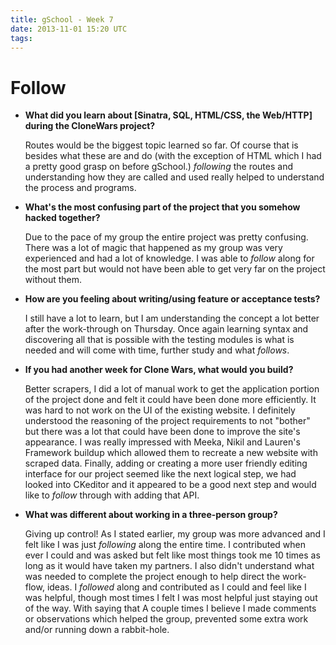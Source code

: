 ```yaml
---
title: gSchool - Week 7
date: 2013-11-01 15:20 UTC
tags:
---
```

# Follow #

* **What did you learn about [Sinatra, SQL, HTML/CSS, the Web/HTTP] during the CloneWars project?**

  Routes would be the biggest topic learned so far. Of course that is besides what these are and do (with the exception of HTML which I had a pretty good grasp on before gSchool.) *following* the routes and understanding how they are called and used really helped to understand the process and programs.


* **What's the most confusing part of the project that you somehow hacked together?**

  Due to the pace of my group the entire project was pretty confusing.  There was a lot of magic that happened as my group was very experienced and had a lot of knowledge.  I was able to *follow* along for the most part but would not have been able to get very far on the project without them.


* **How are you feeling about writing/using feature or acceptance tests?**

  I still have a lot to learn, but I am understanding the concept a lot better after the work-through on Thursday.  Once again learning syntax and discovering all that is possible with the testing modules is what is needed and will come with time, further study and  what *follows*.


* **If you had another week for Clone Wars, what would you build?**

  Better scrapers, I did a lot of manual work to get the application portion of the project done and felt it could have been done more efficiently.  It was hard to not work on the UI of the existing website.  I definitely understood the reasoning of the project requirements to not "bother" but there was a lot that could have been done to improve the site's appearance.  I was really impressed with Meeka, Nikil and Lauren's Framework buildup which allowed them to recreate a new website with scraped data.  Finally, adding or creating a more user friendly editing interface for our project seemed like the next logical step, we had looked into CKeditor and it appeared to be a good next step and would like to *follow* through with adding that API.


* **What was different about working in a three-person group?**

  Giving up control! As I stated earlier, my group was more advanced and I felt like I was just *following* along the entire time.  I contributed when ever I could and was asked but felt like most things took me 10 times as long as it would have taken my partners.  I also didn't understand what was needed to complete the project enough to help direct the work-flow, ideas.  I *followed* along and contributed as I could and feel like I was helpful, though most times I felt I was most helpful just staying out of the way. With saying that A couple times I believe I made comments or observations which helped the group, prevented some extra work and/or running down a rabbit-hole.
